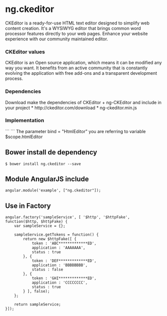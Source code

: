 ng.ckeditor
===========
CKEditor is a ready-for-use HTML text editor designed to simplify web content creation. It's a WYSIWYG editor that brings common word processor features directly to your web pages. Enhance your website experience with our community maintained editor.

<h3>CKEditor values</h3>
CKEditor is an Open source application, which means it can be modified any way you want. It benefits from an active community that is constantly evolving the application with free add-ons and a transparent development process.

<h3>Dependencies</h3>
Download make the dependencies of CKEditor + ng-CKEditor and include in your project
* http://ckeditor.com/download
* ng-ckeditor.min.js

<h3>Implementation</h3>
```
<ng-ckeditor bind="htmlEditor" skin="bootstrapck" remove-buttons="Image" remove-plugins="iframe,flash,smiley" msn-count="
Number of typed characters:"></ng-ckeditor>
```
The parameter bind = "HtmlEditor" you are referring to variable $scope.htmlEditor

## Bower install de dependency
```
$ bower install ng.ckeditor --save
```

## Module AngularJS include
```
angular.module('example', ["ng.ckeditor"]);
```

## Use in Factory
```
angular.factory('sampleService', [ '$http', '$httpFake', function($http, $httpFake) {
    var sampleService = {};
    
    sampleService.getTokens = function() {
      	return new $httpFake([ {
      	    token : 'ABC*************ED',
      	    application : 'AAAAAAA',
      	    status : true
      	}, {
      	    token : 'DEF*************ED',
      	    application : 'BBBBBBBB',
      	    status : false
      	}, {
      	    token : 'GHI*************ED',
      	    application : 'CCCCCCCC',
      	    status : true
      	} ], false);
    };
    
    return sampleService;
}]);
```
